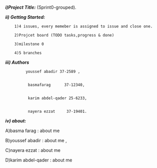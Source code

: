 **_i)Project Title:_** (Sprint0-grouped).


**_ii) Getting Started:_** 
			
		1)4 issues, every memeber is assigned to issue and close one.

		2)Projcet board (TODO tasks,progress & done)

		3)milestone 0
		
		4)5 branches

**_iii) Authors_** 
			  

		     youssef abadir 37-2589 ,


			  basmafarag      37-12340,
 

			  karim abdel-qader 25-6233, 


			  nayera ezzat     37-19401.

**_iv) about:_**

A)basma farag : about me

B)youssef abadir : about me ,

C)nayera ezzat : about me
			  
D)karim abdel-qader : about me





